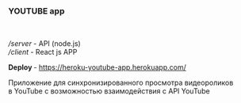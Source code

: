 <h3> YOUTUBE app</h3> <br>

<i>/server</i> - API (node.js)<br>
<i>/client</i> - React js APP

<b> Deploy </b> - https://heroku-youtube-app.herokuapp.com/

Приложение для синхронизированного просмотра видеороликов<br> в YouTube с возможностью взаимодействия с API YouTube